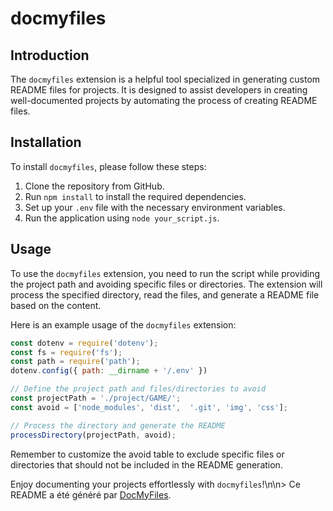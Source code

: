 # docmyfiles

## Introduction

The `docmyfiles` extension is a helpful tool specialized in generating custom README files for projects. It is designed to assist developers in creating well-documented projects by automating the process of creating README files.

## Installation

To install `docmyfiles`, please follow these steps:

1. Clone the repository from GitHub.
2. Run `npm install` to install the required dependencies.
3. Set up your `.env` file with the necessary environment variables.
4. Run the application using `node your_script.js`.

## Usage

To use the `docmyfiles` extension, you need to run the script while providing the project path and avoiding specific files or directories. The extension will process the specified directory, read the files, and generate a README file based on the content.

Here is an example usage of the `docmyfiles` extension:

```js
const dotenv = require('dotenv');
const fs = require('fs');
const path = require('path');
dotenv.config({ path: __dirname + '/.env' })

// Define the project path and files/directories to avoid
const projectPath = './project/GAME/';
const avoid = ['node_modules', 'dist',  '.git', 'img', 'css'];

// Process the directory and generate the README
processDirectory(projectPath, avoid);
```

Remember to customize the avoid table to exclude specific files or directories that should not be included in the README generation.

Enjoy documenting your projects effortlessly with `docmyfiles`!\n\n> Ce README a été généré par [DocMyFiles](https://github.com/eliooooooo/DocMyFiles).